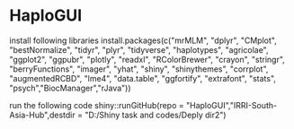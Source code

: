 # HaploGUI
install following libraries
install.packages(c("mrMLM", "dplyr", "CMplot", "bestNormalize", "tidyr", "plyr", "tidyverse", 
                   "haplotypes", "agricolae", "ggplot2", "ggpubr", "plotly", "readxl", 
                   "RColorBrewer", "crayon", "stringr", "berryFunctions", "imager", 
                   "yhat", "shiny", "shinythemes", "corrplot", "augmentedRCBD", "lme4", 
                   "data.table", "ggfortify", "extrafont", "stats", "psych","BiocManager","rJava"))

run the following code
shiny::runGitHub(repo = "HaploGUI","IRRI-South-Asia-Hub",destdir = "D:/Shiny task and codes/Deply dir2")

